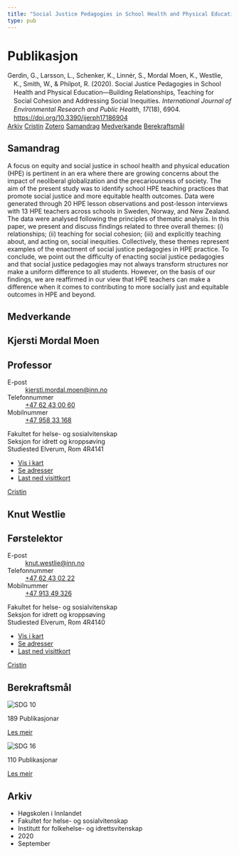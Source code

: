 ```yaml
---
title: "Social Justice Pedagogies in School Health and Physical Education—Building Relationships, Teaching for Social Cohesion and Addressing Social Inequities"
type: pub
---
```

<h1>Publikasjon</h1>
<article id="csl-bib-container-JXA423EX" class="csl-bib-container">
  <div class="csl-bib-body" style="line-height: 1.35; padding-left: 1em; text-indent:-1em;">
  <div class="csl-entry">Gerdin, G., Larsson, L., Schenker, K., Linn&#xE9;r, S., Mordal Moen, K., Westlie, K., Smith, W., &amp; Philpot, R. (2020). Social Justice Pedagogies in School Health and Physical Education&#x2014;Building Relationships, Teaching for Social Cohesion and Addressing Social Inequities. <i>International Journal of Environmental Research and Public Health</i>, <i>17</i>(18), 6904. <a href="https://doi.org/10.3390/ijerph17186904">https://doi.org/10.3390/ijerph17186904</a></div>
</div>
  <div class="csl-bib-buttons">
    <a href="#taxonomy-article-JXA423EX" class="csl-bib-button">Arkiv</a>
    <a href="https://app.cristin.no/results/show.jsf?id=1831829" alt="Cristin URL" class="csl-bib-button">Cristin</a>
    <a href="http://zotero.org/groups/5022929/items/JXA423EX" alt="Zotero URL" class="csl-bib-button">Zotero</a>
    <a href="#abstract-article-JXA423EX" class="csl-bib-button">Samandrag</a>
    <a href="#contributors-article-JXA423EX" class="csl-bib-button">Medverkande</a>
    <a href="#sdg-article-JXA423EX" class="csl-bib-button">Berekraftsmål</a>
  </div>
  <div id="csl-bib-meta-container-JXA423EX"></div>
</article>
<div id="csl-bib-meta-JXA423EX" class="csl-bib-meta">
  <article id="abstract-article-JXA423EX" class="abstract-article">
    <h1>Samandrag</h1>
    A focus on equity and social justice in school health and physical education (HPE) is pertinent in an era where there are growing concerns about the impact of neoliberal globalization and the precariousness of society. The aim of the present study was to identify school HPE teaching practices that promote social justice and more equitable health outcomes. Data were generated through 20 HPE lesson observations and post-lesson interviews with 13 HPE teachers across schools in Sweden, Norway, and New Zealand. The data were analysed following the principles of thematic analysis. In this paper, we present and discuss findings related to three overall themes: (i) relationships; (ii) teaching for social cohesion; (iii) and explicitly teaching about, and acting on, social inequities. Collectively, these themes represent examples of the enactment of social justice pedagogies in HPE practice. To conclude, we point out the difficulty of enacting social justice pedagogies and that social justice pedagogies may not always transform structures nor make a uniform difference to all students. However, on the basis of our findings, we are reaffirmed in our view that HPE teachers can make a difference when it comes to contributing to more socially just and equitable outcomes in HPE and beyond.
  </article>
  <article id="contributors-article-JXA423EX" class="contributors-article">
    <h1>Medverkande</h1>
    <div class="personas">
<div class="vrtx-hinn-person-card">
<div class="photo">
<i class="lar la-user-circle missing-person"></i>
</div>
<div class="info">
<hgroup><h1>Kjersti Mordal Moen</h1>
<h2>Professor</h2>
</hgroup><dl>
<dt>E-post</dt>
<dd>
<a href="mailto:kjersti.mordal.moen@inn.no">kjersti.mordal.moen@inn.no</a>
</dd>
<dt>Telefonnummer</dt>
<dd><a href="tel:+4762430060">
+47 62 43 00 60
</a></dd>
<dt>Mobilnummer</dt>
<dd><a href="tel:+4795833168">
+47 958 33 168
</a></dd>
</dl>
<p>
Fakultet for helse- og sosialvitenskap<br>
Seksjon for idrett og kroppsøving<br>
Studiested Elverum,
Rom 4R4141
</p>
<ul class="vrtx-hinn-links">
<li><a href="https://www.google.com/maps?q=60.88156,11.53723">Vis i kart</a></li>
<li><a href="https://www.inn.no/finn-en-ansatt/kjersti-mordal-moen.html#vrtx-hinn-addresses">Se adresser</a></li>
<li><a href="https://www.inn.no/finn-en-ansatt/kjersti-mordal-moen.html?vrtx=vcf">Last ned visittkort</a></li>
</ul>
</div>
</div>
<a href="https://app.cristin.no/persons/show.jsf?id=53554" alt="Cristin URL" class="personas-cristin">Cristin</a>
</div> <div class="personas">
<div class="vrtx-hinn-person-card">
<div class="photo">
<i class="lar la-user-circle missing-person"></i>
</div>
<div class="info">
<hgroup><h1>Knut Westlie</h1>
<h2>Førstelektor</h2>
</hgroup><dl>
<dt>E-post</dt>
<dd>
<a href="mailto:knut.westlie@inn.no">knut.westlie@inn.no</a>
</dd>
<dt>Telefonnummer</dt>
<dd><a href="tel:+4762430222">
+47 62 43 02 22
</a></dd>
<dt>Mobilnummer</dt>
<dd><a href="tel:+4791349326">
+47 913 49 326
</a></dd>
</dl>
<p>
Fakultet for helse- og sosialvitenskap<br>
Seksjon for idrett og kroppsøving<br>
Studiested Elverum,
Rom 4R4140
</p>
<ul class="vrtx-hinn-links">
<li><a href="https://www.google.com/maps?q=60.88156,11.53723">Vis i kart</a></li>
<li><a href="https://www.inn.no/finn-en-ansatt/knut-westlie.html#vrtx-hinn-addresses">Se adresser</a></li>
<li><a href="https://www.inn.no/finn-en-ansatt/knut-westlie.html?vrtx=vcf">Last ned visittkort</a></li>
</ul>
</div>
</div>
<a href="https://app.cristin.no/persons/show.jsf?id=620342" alt="Cristin URL" class="personas-cristin">Cristin</a>
</div>
  </article>
  <article id="sdg-article-JXA423EX" class="sdg-article">
    <h1>Berekraftsmål</h1>
    <div class="sdg-container"><div id="sdg10" class="sdg">
<img src="{{< params subfolder >}}images/sdg/sdg10_no.png" class="image" alt="SDG 10">
<div class="sdg-overlay">
<p class="sdg-publication-count"><span>189</span> Publikasjonar</p>
<p><a href="https://www.fn.no/om-fn/fns-baerekraftsmaal/mindre-ulikhet?lang=nno-NO" class="sdg-read-more">Les meir</a></p>
</div>
</div> <div id="sdg16" class="sdg">
<img src="{{< params subfolder >}}images/sdg/sdg16_no.png" class="image" alt="SDG 16">
<div class="sdg-overlay">
<p class="sdg-publication-count"><span>110</span> Publikasjonar</p>
<p><a href="https://www.fn.no/om-fn/fns-baerekraftsmaal/fred-rettferdighet-og-velfungerende-institusjoner?lang=nno-NO" class="sdg-read-more">Les meir</a></p>
</div>
</div></div>
  </article>
  <article id="taxonomy-article-JXA423EX" class="taxonomy-article">
    <h1>Arkiv</h1>
    <ul>
      <li>Høgskolen i Innlandet</li>
      <li>Fakultet for helse- og sosialvitenskap</li>
      <li>Institutt for folkehelse- og idrettsvitenskap</li>
      <li>2020</li>
      <li>September</li>
    </ul>
  </article>
</div>
